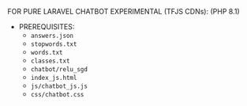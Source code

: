 FOR PURE LARAVEL CHATBOT EXPERIMENTAL (TFJS CDNs):
(PHP 8.1)

- PREREQUISITES:
  - `answers.json`
  - `stopwords.txt`
  - `words.txt`
  - `classes.txt`
  - `chatbot/relu_sgd`
  - `index_js.html`
  - `js/chatbot_js.js`
  - `css/chatbot.css`

